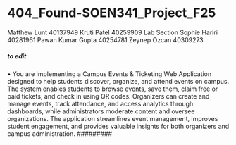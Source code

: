 # 404_Found-SOEN341_Project_F25

Matthew Lunt 40137949
Kruti Patel 40259909 Lab Section
Sophie Hariri 40281961
Pawan Kumar Gupta 40254781
Zeynep Ozcan 40309273




##### to edit
•	You are implementing a Campus Events & Ticketing Web Application designed to help students discover, organize, and attend events on campus. The system enables students to browse events, save them, claim free or paid tickets, and check in using QR codes. Organizers can create and manage events, track attendance, and access analytics through dashboards, while administrators moderate content and oversee organizations. The application streamlines event management, improves student engagement, and provides valuable insights for both organizers and campus administration.
#########
